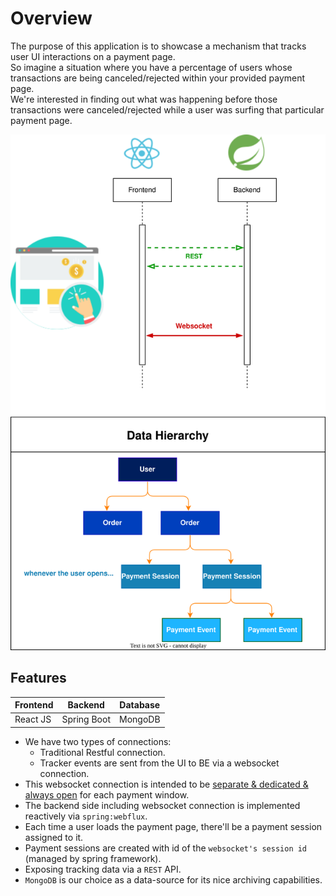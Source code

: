 # Overview

The purpose of this application is to showcase a mechanism that tracks 
 user UI interactions on a payment page.  
So imagine a situation where you have a percentage of users 
whose transactions are being canceled/rejected within your provided payment page.  
We're interested in finding out what was happening before those transactions were canceled/rejected 
while a user was surfing that particular payment page.

![](design.drawio.svg)

## Features

| Frontend | Backend     | Database | 
|----------|-------------|----------|
| React JS | Spring Boot | MongoDB  |


* We have two types of connections:
  * Traditional Restful connection.
  * Tracker events are sent from the UI to BE via a websocket connection.
* This websocket connection is intended to be <u>separate & dedicated & always open</u> for each payment window.
* The backend side including websocket connection is implemented reactively via `spring:webflux`.
* Each time a user loads the payment page, there'll be a payment session assigned to it.
* Payment sessions are created with id of the `websocket's session id` (managed by spring framework).
* Exposing tracking data via a `REST` API.
* `MongoDB` is our choice as a data-source for its nice archiving capabilities.